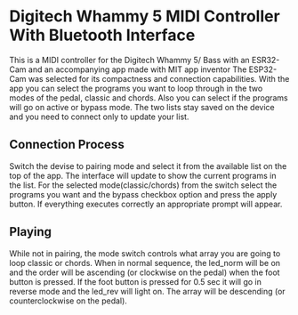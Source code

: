 # Digitech Whammy 5 MIDI Controller With Bluetooth Interface

This is a MIDI controller for the Digitech Whammy 5/ Bass with an ESR32-Cam and an accompanying app made with MIT app inventor
The ESP32-Cam was selected for its compactness and connection capabilities. 
With the app you can select the programs you want to loop through in the two modes of the pedal, classic and chords. Also you can select if the programs will go on active or bypass mode.
The two lists stay saved on the device and you need to connect only to update your list.

## Connection Process
Switch the devise to pairing mode and select it from the available list on the top of the app.
The interface will update to show the current programs in the list. For the selected mode(classic/chords) from the switch select the programs you want and the bypass checkbox option and press the apply button.
If everything executes correctly an appropriate prompt will appear.

## Playing
While not in pairing, the mode switch controls what array you are going to loop classic or chords. When in normal sequence, the led_norm will be on and the order will be ascending (or clockwise on the pedal) when the foot button is pressed. If the foot button is pressed for 0.5 sec it will go in reverse mode and the led_rev will light on. The array will be descending (or counterclockwise on the pedal).
